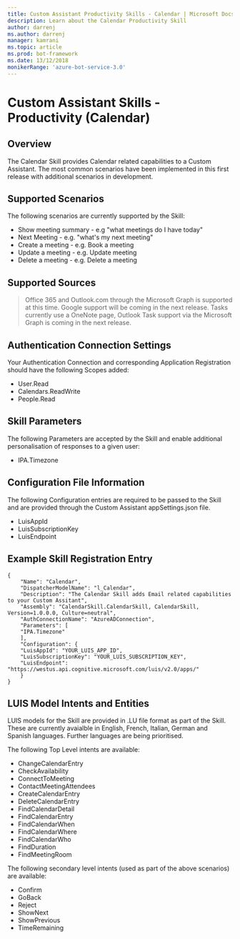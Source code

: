 ```yaml
---
title: Custom Assistant Productivity Skills - Calendar | Microsoft Docs
description: Learn about the Calendar Productivity Skill
author: darrenj
ms.author: darrenj
manager: kamrani
ms.topic: article
ms.prod: bot-framework
ms.date: 13/12/2018
monikerRange: 'azure-bot-service-3.0'
---
```

# Custom Assistant Skills - Productivity (Calendar)

## Overview
The Calendar Skill provides Calendar related capabilities to a Custom Assistant. The most common scenarios have been implemented in this first release with additional scenarios in development.

## Supported Scenarios
The following scenarios are currently supported by the Skill:

- Show meeting summary - e.g "what meetings do I have today"
- Next Meeting - e.g. "what's my next meeting"
- Create a meeting - e.g. Book a meeting
- Update a meeting - e.g. Update meeting
- Delete a meeting - e.g. Delete a meeting

## Supported Sources

> Office 365 and Outlook.com through the Microsoft Graph is supported at this time. Google support will be coming in the next release.
> Tasks currently use a OneNote page, Outlook Task support via the Microsoft Graph is coming in the next release. 

## Authentication Connection Settings

Your Authentication Connection and corresponding Application Registration should have the following Scopes added:

- User.Read 
- Calendars.ReadWrite
- People.Read


## Skill Parameters
The following Parameters are accepted by the Skill and enable additional personalisation of responses to a given user:
- IPA.Timezone

## Configuration File Information
The following Configuration entries are required to be passed to the Skill and are provided through the Custom Assistant appSettings.json file.

- LuisAppId
- LuisSubscriptionKey
- LuisEndpoint

## Example Skill Registration Entry
```
{
    "Name": "Calendar",
    "DispatcherModelName": "l_Calendar",
    "Description": "The Calendar Skill adds Email related capabilities to your Custom Assitant",
    "Assembly": "CalendarSkill.CalendarSkill, CalendarSkill, Version=1.0.0.0, Culture=neutral",
    "AuthConnectionName": "AzureADConnection",
    "Parameters": [
    "IPA.Timezone"
    ],
    "Configuration": {
    "LuisAppId": "YOUR_LUIS_APP_ID",
    "LuisSubscriptionKey": "YOUR_LUIS_SUBSCRIPTION_KEY",
    "LuisEndpoint": "https://westus.api.cognitive.microsoft.com/luis/v2.0/apps/"
    }
}
```

## LUIS Model Intents and Entities
LUIS models for the Skill are provided in .LU file format as part of the Skill. These are currently avaialble in English, French, Italian, German and Spanish languages. Further languages are being prioritised.

The following Top Level intents are available:

- ChangeCalendarEntry
- CheckAvailability
- ConnectToMeeting
- ContactMeetingAttendees
- CreateCalendarEntry
- DeleteCalendarEntry
- FindCalendarDetail
- FindCalendarEntry
- FindCalendarWhen
- FindCalendarWhere
- FindCalendarWho
- FindDuration
- FindMeetingRoom

The following secondary level intents (used as part of the above scenarios) are available:

- Confirm
- GoBack
- Reject
- ShowNext
- ShowPrevious
- TimeRemaining